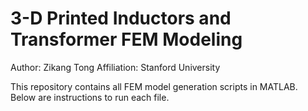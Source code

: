 # 3-D Printed Inductors and Transformer FEM Modeling

Author: Zikang Tong
Affiliation: Stanford University

This repository contains all FEM model generation scripts in MATLAB. Below are instructions to run each file.
